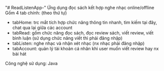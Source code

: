 "# ReadListenApp-" 
Ứng dụng đọc sách kết hợp nghe nhạc online/offline
Gồm 4 tab chính: (theo thứ tự)
- tabHome: trc mắt tích hợp chức năng thông tin nhanh, tìm kiếm tại đây, chat qua lại giữa các account
- tabRead: gồm chức năng đọc sách, đọc review sách, viết review, viết bình luận (sử dụng chức năng viết thì phải đăng nhập)
- tabListen: nghe nhạc và nhận xét nhạc (nx nhạc phải đăng nhập)
- tabAccount: quản lý tài khoản cá nhân khi user muốn viết review hay nx bài hát

Công nghệ sử dụng: Java